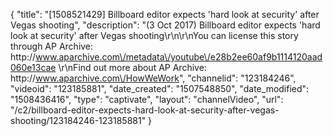 {
    "title": "[1508521429] Billboard editor expects 'hard look at security' after Vegas shooting",
    "description": "(3 Oct 2017) Billboard editor expects 'hard look at security' after Vegas shooting\r\n\r\nYou can license this story through AP Archive: http:\/\/www.aparchive.com\/metadata\/youtube\/e28b2ee60af9b1114120aad060e13cae \r\nFind out more about AP Archive: http:\/\/www.aparchive.com\/HowWeWork",
    "channelid": "123184246",
    "videoid": "123185881",
    "date_created": "1507548850",
    "date_modified": "1508436416",
    "type": "captivate",
    "layout": "channelVideo",
    "url": "\/c2\/billboard-editor-expects-hard-look-at-security-after-vegas-shooting\/123184246-123185881"
}